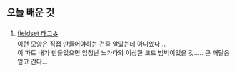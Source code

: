 ## 오늘 배운 것 
1. [fieldset 태그⛳](https://www.notion.so/cnri/HTML-526ad262a8a74fe1a9a2bef8aea4d3d3#49aa0491e1a94f859515abb65d858603)  
  이런 모양은 직접 만들어야하는 건줄 알았는데 아니었다...  
  이 파트 내가 만들었으면 엄청난 노가다와 이상한 코드 범벅이었을 것..... 큰 깨달음 얻고 간다...
